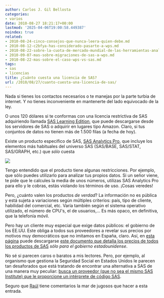```yaml
---
author: Carlos J. Gil Bellosta
categories:
- varios
date: 2010-08-27 18:21:17+00:00
lastmod: '2025-04-06T19:00:58.449387'
noindex: true
related:
- 2010-08-24-cinco-consejos-que-nunca-leera-quien-debe.md
- 2010-08-12-c2bfya-has-considerado-pasarte-a-wps.md
- 2010-08-22-sobre-la-cuota-de-mercado-mundial-de-las-herramientas-analiticas-de-negocio.md
- 2010-09-07-mas-sobre-migraciones-de-sas-a-wps.md
- 2010-08-22-mas-sobre-el-caso-wps-vs-sas.md
tags:
- sas
- licencias
title: ¿Cuánto cuesta una licencia de SAS?
url: /2010/08/27/cuanto-cuesta-una-licencia-de-sas/
---
```


Nada si tienes los contactos necesarios o te manejas por la parte turbia de internet. Y no tienes inconveniente en mantenerte del lado equivocado de la ley.

O unos 120 dólares si te conformas con una licencia restrictiva de SAS adquiriendo llamada [SAS Learning Edition](http://support.sas.com/learn/le/), que puede descargarse desde los servidores de SAS o adquirir en lugares tipo Amazon. Claro, si tus conjuntos de datos no tienen más de 1.500 filas (a fecha de hoy).

Existe un producto específico de SAS, [SAS Analytics Pro](http://www.sas.com/technologies/analytics/statistics/analytics-pro/), que incluye los elementos más habituales del universo SAS (SAS/BASE, SAS/STAT, SAS/GRAPH, etc.) que _sólo_ cuesta

[![](/wp-uploads/2010/08/sas_analytics_pro.png#center)
](/wp-uploads/2010/08/sas_analytics_pro.png#center)

Tengo entendido que el producto tiene algunas restricciones. Por ejemplo, que sólo puedes utilizarlo para analizar tus propios datos. Si un señor viene, te pide que le calcules la media de unos números, utilizas SAS Analytics Pro para ello y le cobras, estás violando los términos de uso. ¡Cosas veredes!

Pero, ¿cuánto valen los productos _de verdad_? La información no es pública y está sujeta a variaciones según múltiples criterios: país, tipo de cliente, habilidad del comercial, etc. Varía también según el sistema operativo utilizado, el número de CPU's, el de usuarios,... Es más opaco, en definitiva, que la telefonía móvil.

Pero hay un cliente muy especial que exige datos públicos: el gobierno de los EE.UU. Este obliga a todos sus proveedores a revelar sus precios por motivos muy democráticos que no imitamos en España, claro. Así, en [esta página](http://www.execinfosys.com/GSA%20Contract.htm) puede descargarse [este documento que detalla los precios de todos los productos de SAS](http://www.execinfosys.com/SAS%20GSA%20PriceList.pdf) _sólo para el gobierno estadounidense_.

No sé si parecen caros o baratos a mis lectores. Pero, por ejemplo, al organismo que gestiona la Seguridad Social en Estados Unidos le parecen tan desaforados que está tratando de encontrar una alternativa a SAS de una manera muy peculiar: [busca un proveedor (que no sea el mismo SAS Institute) que le proporcione un intérprete de código SAS](https://www.fbo.gov/index?s=opportunity&mode=form&id=eafa46972518bf1c7f38c17791d887fe&tab=core&_cview=0).

Seguro que [Raúl](http://analisisydecision.es/) tiene comentarios la mar de jugosos que hacer a esta entrada.
